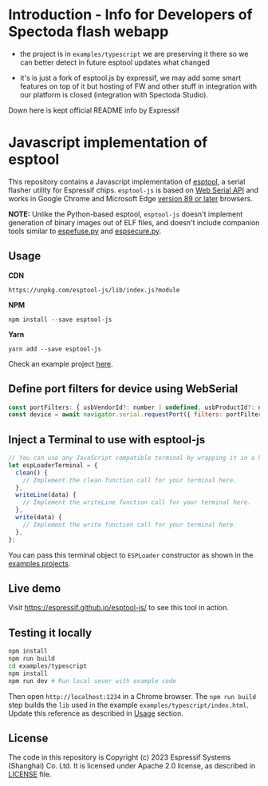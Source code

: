 # Introduction - Info for Developers of Spectoda flash webapp

- the project is in `examples/typescript` we are preserving it there so we can better detect in future esptool updates what changed

- it's is just a fork of esptool.js by expressif, we may add some smart features on top of it but hosting of FW and other stuff in integration with our platform is closed (integration with Spectoda Studio).

Down here is kept official README info by Expressif

# Javascript implementation of esptool

This repository contains a Javascript implementation of [esptool](https://github.com/espressif/esptool), a serial flasher utility for Espressif chips. `esptool-js` is based on [Web Serial API](https://wicg.github.io/serial/) and works in Google Chrome and Microsoft Edge [version 89 or later](https://developer.mozilla.org/en-US/docs/Web/API/Serial#browser_compatibility) browsers.

**NOTE:** Unlike the Python-based esptool, `esptool-js` doesn't implement generation of binary images out of ELF files, and doesn't include companion tools similar to [espefuse.py](https://github.com/espressif/esptool/wiki/espefuse) and [espsecure.py](https://github.com/espressif/esptool/wiki/espsecure).

## Usage

**CDN**

`https://unpkg.com/esptool-js/lib/index.js?module`

**NPM**

`npm install --save esptool-js`

**Yarn**

`yarn add --save esptool-js`

Check an example project [here](./examples/typescript).

## Define port filters for device using WebSerial

```js
const portFilters: { usbVendorId?: number | undefined, usbProductId?: number | undefined }[] = [];
const device = await navigator.serial.requestPort({ filters: portFilters });
```

## Inject a Terminal to use with esptool-js

```js
// You can use any JavaScript compatible terminal by wrapping it in a helper object like this:
let espLoaderTerminal = {
  clean() {
    // Implement the clean function call for your terminal here.
  },
  writeLine(data) {
    // Implement the writeLine function call for your terminal here.
  },
  write(data) {
    // Implement the write function call for your terminal here.
  },
};
```

You can pass this terminal object to `ESPLoader` constructor as shown in the [examples projects](./examples/).

## Live demo

Visit https://espressif.github.io/esptool-js/ to see this tool in action.

## Testing it locally

```sh
npm install
npm run build
cd examples/typescript
npm install
npm run dev # Run local sever with example code
```

Then open `http://localhost:1234` in a Chrome browser. The `npm run build` step builds the `lib` used in the example `examples/typescript/index.html`. Update this reference as described in [Usage](#usage) section.

## License

The code in this repository is Copyright (c) 2023 Espressif Systems (Shanghai) Co. Ltd. It is licensed under Apache 2.0 license, as described in [LICENSE](LICENSE) file.
